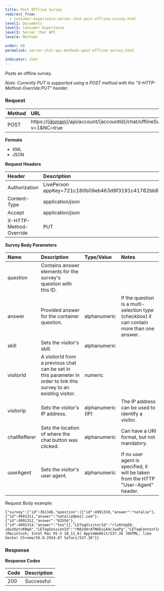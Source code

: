```yaml
---
title: Post Offline Survey
redirect_from:
  - consumer-experience-server-chat-post-offline-survey.html
level1: Documents
level2: Consumer Experience
level3: Server Chat API
level4: Methods

order: 60
permalink: server-chat-api-methods-post-offline-survey.html

indicator: chat
---
```


Posts an offline survey.

*Note: Currently PUT is supported using a POST method with the "X-HTTP-Method-Override:PUT" header.*

### Request

| Method | URL  |
| :--- | :--- |
| POST | https://[{domain}](/agent-domain-domain-api.html)/api/account/{accountId}/chat/offlineSurvey?v=1&NC=true |

**Formats**

- XML
- JSON

**Request Headers**

| Header | Description |
| :--- | :--- |
| Authorization | LivePerson appKey=721c180b09eb463d9f3191c41762bb68 |
| Content-Type | application/json |
| Accept | application/json |
| X-HTTP-Method-Override | PUT |

**Survey Body Parameters**

| Name	| Description | Type/Value | Notes |
| :--- | :--- | :--- | :--- |
| question | Contains answer elements for the survey's question with this ID. | |  |
| answer | Provided answer for the container question. | alphanumeric | If the question is a multi-selection type (checkbox) it can contain more than one answer. |
| skill | Sets the visitor's skill. | alphanumeric | |
| visitorId | A visitorId from a previous chat can be set in this parameter in order to link this survey to an existing visitor. | numeric | | 
| visitorIp | Sets the visitor's IP address. | alphanumeric (IP) | The IP address can be used to identify a visitor. |
| chatRefferer | Sets the location of where the chat button was clicked. | alphanumeric  | Can have a URI format, but not mandatory. |
| userAgent | Sets the visitor's user agent. | alphanumeric | If no user agent is specified, it will be taken from the HTTP "User-Agent" header. |

Request Body example:

    {"survey":{"id":361346,"question":[{"id":4991310,"answer":"natalie"},{"id":4991311,"answer":"natalie@mail.com"},{"id":4991312,"answer":"03556"},{"id":4991314,"answer":"tes"}],"LETagVisitorId":"rloXnVgEQ-iQuoOytvKNqA","LETagSessionId":"rN82d4rATN6EuiA4cJwaPg","LETagContextId":"5","skill":"Sales","userAgent":"Mozilla/5.0 (Macintosh; Intel Mac OS X 10_11_6) AppleWebKit/537.36 (KHTML, like Gecko) Chrome/56.0.2924.87 Safari/537.36"}}

  
### Response

**Response Codes**

| Code | Description |
| :--- | :--- |
| 200 | Successful |